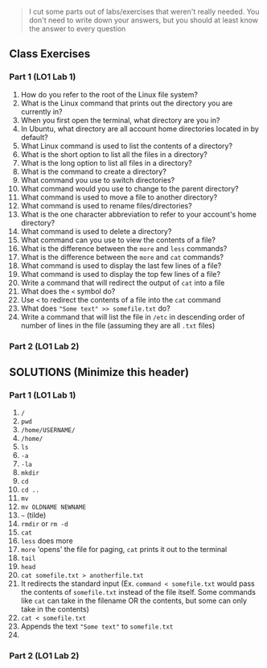 > I cut some parts out of labs/exercises that weren't really needed. You don't need to write down your answers, but you should at least know the answer to every question

## Class Exercises
### Part 1 (LO1 Lab 1)
1. How do you refer to the root of the Linux file system?
2. What is the Linux command that prints out the directory you are currently in?
3. When you first open the terminal, what directory are you in?
4. In Ubuntu, what directory are all account home directories located in by default?
5. What Linux command is used to list the contents of a directory?
6. What is the short option to list all the files in a directory?
7. What is the long option to list all files in a directory?
8. What is the command to create a directory?
9. What command you use to switch directories?
10. What command would you use to change to the parent directory?
11. What command is used to move a file to another directory?
12. What command is used to rename files/directories?
13. What is the one character abbreviation to refer to your account's home directory?
14. What command is used to delete a directory?
15. What command can you use to view the contents of a file?
16. What is the difference between the `more` and `less` commands?
17. What is the difference between the `more` and `cat` commands?
18. What command is used to display the last few lines of a file?
19. What command is used to display the top few lines of a file?
20. Write a command that will redirect the output of `cat` into a file
21. What does the `<` symbol do?
22. Use `<` to redirect the contents of a file into the `cat` command
23. What does `"Some text" >> somefile.txt` do?
24. Write a command that will list the file in `/etc` in descending order of number of lines in the file (assuming they are all `.txt` files)

### Part 2 (LO1 Lab 2)

## SOLUTIONS (Minimize this header)
### Part 1 (LO1 Lab 1)
1. `/`
2. `pwd`
3. `/home/USERNAME/`
4. `/home/`
5. `ls`
6. `-a`
7. `-la`
8. `mkdir`
9. `cd`
10. `cd ..`
11. `mv`
12. `mv OLDNAME NEWNAME`
13. `~` (tilde)
14. `rmdir` or `rm -d`
15. `cat`
16. `less` does more
17. `more` 'opens' the file for paging, `cat` prints it out to the terminal
18. `tail`
19. `head`
20. `cat somefile.txt > anotherfile.txt`
21. It redirects the standard input (Ex. `command < somefile.txt` would pass the contents of `somefile.txt` instead of the file itself. Some commands like `cat` can take in the filename OR the contents, but some can only take in the contents)
22. `cat < somefile.txt`
23. Appends the text `"Some text"` to `somefile.txt`
24. 

### Part 2 (LO1 Lab 2)
